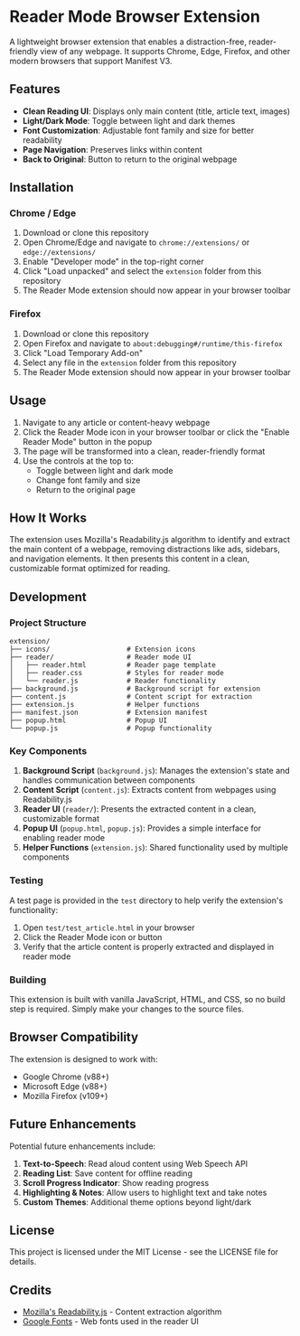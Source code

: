 # Reader Mode Browser Extension

A lightweight browser extension that enables a distraction-free, reader-friendly view of any webpage. It supports Chrome, Edge, Firefox, and other modern browsers that support Manifest V3.

## Features

-   **Clean Reading UI**: Displays only main content (title, article text, images)
-   **Light/Dark Mode**: Toggle between light and dark themes
-   **Font Customization**: Adjustable font family and size for better readability
-   **Page Navigation**: Preserves links within content
-   **Back to Original**: Button to return to the original webpage

## Installation

### Chrome / Edge

1. Download or clone this repository
2. Open Chrome/Edge and navigate to `chrome://extensions/` or `edge://extensions/`
3. Enable "Developer mode" in the top-right corner
4. Click "Load unpacked" and select the `extension` folder from this repository
5. The Reader Mode extension should now appear in your browser toolbar

### Firefox

1. Download or clone this repository
2. Open Firefox and navigate to `about:debugging#/runtime/this-firefox`
3. Click "Load Temporary Add-on"
4. Select any file in the `extension` folder from this repository
5. The Reader Mode extension should now appear in your browser toolbar

## Usage

1. Navigate to any article or content-heavy webpage
2. Click the Reader Mode icon in your browser toolbar or click the "Enable Reader Mode" button in the popup
3. The page will be transformed into a clean, reader-friendly format
4. Use the controls at the top to:
    - Toggle between light and dark mode
    - Change font family and size
    - Return to the original page

## How It Works

The extension uses Mozilla's Readability.js algorithm to identify and extract the main content of a webpage, removing distractions like ads, sidebars, and navigation elements. It then presents this content in a clean, customizable format optimized for reading.

## Development

### Project Structure

```
extension/
├── icons/                   # Extension icons
├── reader/                  # Reader mode UI
│   ├── reader.html          # Reader page template
│   ├── reader.css           # Styles for reader mode
│   └── reader.js            # Reader functionality
├── background.js            # Background script for extension
├── content.js               # Content script for extraction
├── extension.js             # Helper functions
├── manifest.json            # Extension manifest
├── popup.html               # Popup UI
└── popup.js                 # Popup functionality
```

### Key Components

1. **Background Script** (`background.js`): Manages the extension's state and handles communication between components
2. **Content Script** (`content.js`): Extracts content from webpages using Readability.js
3. **Reader UI** (`reader/`): Presents the extracted content in a clean, customizable format
4. **Popup UI** (`popup.html`, `popup.js`): Provides a simple interface for enabling reader mode
5. **Helper Functions** (`extension.js`): Shared functionality used by multiple components

### Testing

A test page is provided in the `test` directory to help verify the extension's functionality:

1. Open `test/test_article.html` in your browser
2. Click the Reader Mode icon or button
3. Verify that the article content is properly extracted and displayed in reader mode

### Building

This extension is built with vanilla JavaScript, HTML, and CSS, so no build step is required. Simply make your changes to the source files.

## Browser Compatibility

The extension is designed to work with:

-   Google Chrome (v88+)
-   Microsoft Edge (v88+)
-   Mozilla Firefox (v109+)

## Future Enhancements

Potential future enhancements include:

1. **Text-to-Speech**: Read aloud content using Web Speech API
2. **Reading List**: Save content for offline reading
3. **Scroll Progress Indicator**: Show reading progress
4. **Highlighting & Notes**: Allow users to highlight text and take notes
5. **Custom Themes**: Additional theme options beyond light/dark

## License

This project is licensed under the MIT License - see the LICENSE file for details.

## Credits

-   [Mozilla's Readability.js](https://github.com/mozilla/readability) - Content extraction algorithm
-   [Google Fonts](https://fonts.google.com/) - Web fonts used in the reader UI
